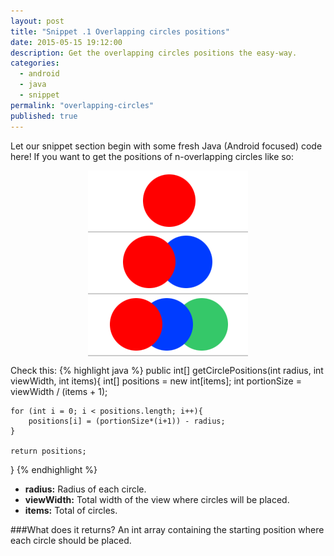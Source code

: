 ```yaml
---
layout: post
title: "Snippet .1 Overlapping circles positions"
date: 2015-05-15 19:12:00
description: Get the overlapping circles positions the easy-way.
categories: 
  - android
  - java
  - snippet
permalink: "overlapping-circles"
published: true
---
```


Let our snippet section begin with some fresh Java (Android focused) code here! If you want to get the positions of n-overlapping circles like so:

<img style="display: block; margin-left: auto; margin-right: auto;" src="/assets/image/snippet1.png" />

Check this:
{% highlight java %}
public int[] getCirclePositions(int radius, int viewWidth, int items){
	int[] positions = new int[items];
	int portionSize = viewWidth / (items + 1);
 
	for (int i = 0; i < positions.length; i++){
		positions[i] = (portionSize*(i+1)) - radius;
	}
 
	return positions;
}
{% endhighlight %}

- **radius:** Radius of each circle.
- **viewWidth:** Total width of the view where circles will be placed.
- **items:** Total of circles.

###What does it returns?
An int array containing the starting position where each circle should be placed.
